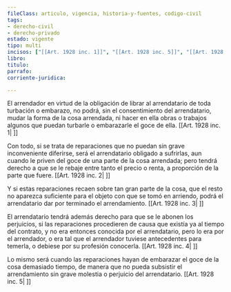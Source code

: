 ```yaml
---
fileClass: articulo, vigencia, historia-y-fuentes, codigo-civil
tags:
- derecho-civil
- derecho-privado
estado: vigente
tipo: multi
incisos: ["[[Art. 1928 inc. 1]]", "[[Art. 1928 inc. 5]]", "[[Art. 1928 inc. 4]]", "[[Art. 1928 inc. 3]]", "[[Art. 1928 inc. 2]]"]
libro:
titulo:
parrafo:
corriente-juridica:

---
```

El arrendador en virtud de la obligación de librar al arrendatario de toda turbación o embarazo, no podrá, sin el consentimiento del arrendatario, mudar la forma de la cosa arrendada, ni hacer en ella obras o trabajos algunos que puedan turbarle o embarazarle el goce de ella. [[Art. 1928 inc. 1| ]]

Con todo, si se trata de reparaciones que no puedan sin grave inconveniente diferirse, será el arrendatario obligado a sufrirlas, aun cuando le priven del goce de una parte de la cosa arrendada; pero tendrá derecho a que se le rebaje entre tanto el precio o renta, a proporción de la parte que fuere. [[Art. 1928 inc. 2| ]]

Y si estas reparaciones recaen sobre tan gran parte de la cosa, que el resto no aparezca suficiente para el objeto con que se tomó en arriendo, podrá el arrendatario dar por terminado el arrendamiento. [[Art. 1928 inc. 3| ]]

El arrendatario tendrá además derecho para que se le abonen los perjuicios, si las reparaciones procedieren de causa que existía ya al tiempo del contrato, y no era entonces conocida por el arrendatario, pero lo era por el arrendador, o era tal que el arrendador tuviese antecedentes para temerla, o debiese por su profesión conocerla. [[Art. 1928 inc. 4| ]]

Lo mismo será cuando las reparaciones hayan de embarazar el goce de la cosa demasiado tiempo, de manera que no pueda subsistir el arrendamiento sin grave molestia o perjuicio del arrendatario. [[Art. 1928 inc. 5| ]]